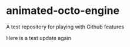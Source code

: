 # animated-octo-engine
A test repository for playing with Github features

Here is a test update again
